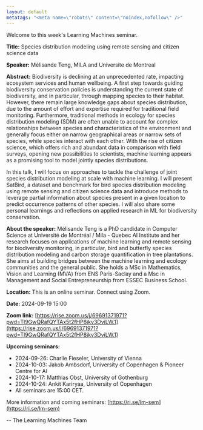 ```yaml
---
layout: default
metatags: "<meta name=\"robots\" content=\"noindex,nofollow\" />"
---
```

Welcome to this week's Learning Machines seminar.

**Title:** Species distribution modeling using remote sensing and citizen science data

**Speaker:** Mélisande Teng, MILA and Universite de Montreal

**Abstract:** Biodiversity is declining at an unprecedented rate, impacting ecosystem services and human wellbeing. A first step towards guiding biodiversity conservation policies is understanding the current state of biodiversity, and in particular, through mapping species to their habitat. However, there remain large knowledge gaps about species distribution, due to the amount of effort and expertise required for traditional field monitoring. Furthermore, traditional methods in ecology for species distribution modeling (SDM) are often unable to account for complex relationships between species and characteristics of the environment and generally focus either on narrow geographical areas or narrow sets of species, while species interact with each other. With the rise of citizen science, which offers rich and abundant data in comparison with field surveys, opening new possibilities to scientists, machine learning appears as a promising tool to model jointly species distributions. 

In this talk, I will focus on approaches to tackle the challenge of joint species distribution modeling at scale with machine learning. I will present SatBird, a dataset and benchmark for bird species distribution modeling using remote sensing and citizen science data and introduce methods to leverage partial information about species present in a given location to predict occurrence patterns of other species.  I will also share some personal learnings and reflections on applied research in ML for biodiversity conservation.

**About the speaker:** Mélisande Teng is a PhD candidate in Computer Science at Université de Montréal / Mila - Quebec AI Institute and her research focuses on applications of machine learning and remote sensing for biodiversity monitoring, in particular, bird and butterfly species distribution modeling and carbon storage quantification in tree plantations. She aims at building bridges between the machine learning and ecology communities and the general public. She holds a MSc in Mathematics, Vision and Learning (MVA) from ENS Paris-Saclay and a Msc in Management and Social Entrepreneurship from ESSEC Business School.

**Location:** This is an online seminar. Connect using Zoom.

**Date:** 2024-09-19 15:00

**Zoom link:** [https://rise.zoom.us/j/69691371971?pwd=Tl9GwQRafQYTAx5t2fHP8jkv3DviLW.1](https://rise.zoom.us/j/69691371971?pwd=Tl9GwQRafQYTAx5t2fHP8jkv3DviLW.1)

**Upcoming seminars:**

* 2024-09-26: Charlie Fieseler, University of Vienna
* 2024-10-03: Jakob Ambsdorf, University of Copenhagen & Pioneer Centre for AI
* 2024-10-17: Matthias Obst, University of Gothenburg
* 2024-10-24: Ankit Kariryaa, University of Copenhagen
* All seminars are 15:00 CET.

More information and coming seminars: [https://ri.se/lm-sem](https://ri.se/lm-sem)

-- The Learning Machines Team

